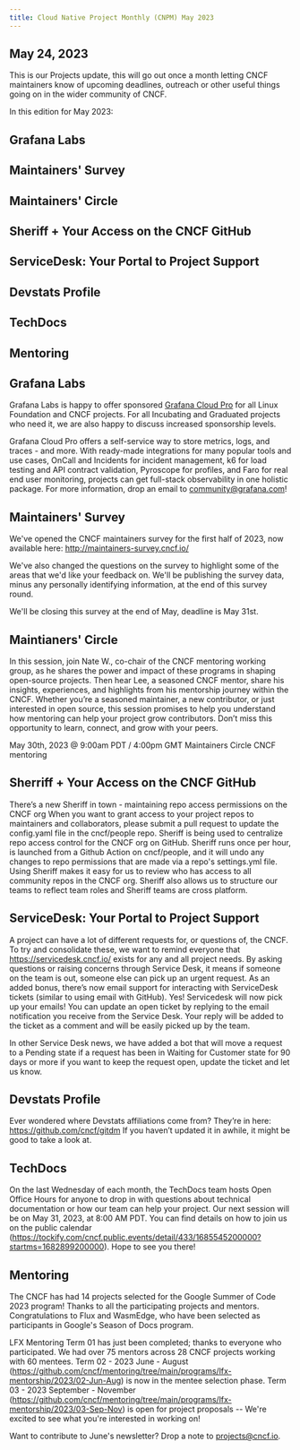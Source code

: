 ```yaml
---
title: Cloud Native Project Monthly (CNPM) May 2023  
---
```


## May 24, 2023 

This is our Projects update, this will go out once a month letting CNCF maintainers know of upcoming deadlines, outreach or other useful things going on in the wider community of CNCF.


In this edition for May 2023: 
## Grafana Labs
## Maintainers' Survey
## Maintainers' Circle
## Sheriff + Your Access on the CNCF GitHub
## ServiceDesk: Your Portal to Project Support
## Devstats Profile
## TechDocs
## Mentoring

#### 

## Grafana Labs
Grafana Labs is happy to offer sponsored [Grafana Cloud Pro](https://grafana.com/products/cloud/) 
for all Linux Foundation and CNCF projects. For all Incubating and Graduated projects who need it, we are also happy to discuss increased sponsorship levels.

Grafana Cloud Pro offers a self-service way to store metrics, logs, and traces - and more. With ready-made integrations for many popular tools and use cases, OnCall and Incidents for incident management, k6 for load testing and API contract validation, 
Pyroscope for profiles, and Faro for real end user monitoring, projects can get full-stack observability in one holistic package. For more information, drop an email to community@grafana.com! 

## Maintainers' Survey
We've opened the CNCF maintainers survey for the first half of 2023, now available here: 
http://maintainers-survey.cncf.io/ 

We've also changed the questions on the survey to highlight some of the areas that we'd like your feedback on. We'll be publishing the survey data, minus any personally identifying information, at the end of this survey round.

We'll be closing this survey at the end of May, deadline is May 31st. 

## Maintianers' Circle
In this session, join Nate W., co-chair of the CNCF mentoring working group, as he shares the power and impact of these programs in shaping open-source projects. 
Then hear Lee, a seasoned CNCF mentor, share his insights, experiences, and highlights from his mentorship journey within the CNCF. 
Whether you’re a seasoned maintainer, a new contributor, or just interested in open source, this session promises to help you understand how mentoring can help your project grow contributors.
Don’t miss this opportunity to learn, connect, and grow with your peers.

May 30th, 2023 @ 9:00am PDT / 4:00pm GMT
Maintainers Circle CNCF mentoring

## Sherriff + Your Access on the CNCF GitHub 
There’s a new Sheriff in town - maintaining repo access permissions on the CNCF org
When you want to grant access to your project repos to maintainers and collaborators, please submit a pull request to update the config.yaml file in the cncf/people repo.
Sheriff is being used to centralize repo access control for the CNCF org on GitHub. 
Sheriff runs once per hour, is launched from a Github Action on cncf/people, and it will undo any changes to repo permissions that are made via a repo's settings.yml file. 
Using Sheriff makes it easy for us to review who has access to all community repos in the CNCF org. Sheriff also allows us to structure our teams to reflect team roles and Sheriff teams are cross platform. 

## ServiceDesk: Your Portal to Project Support
A project can have a lot of different requests for, or questions of, the CNCF. To try and consolidate these, we want to remind everyone that https://servicedesk.cncf.io/ exists for any and all project needs. 
By asking questions or raising concerns through Service Desk, it means if someone on the team is out, someone else can pick up an urgent request. 
As an added bonus, there’s now email support for interacting with ServiceDesk tickets (similar to using email with GitHub). Yes! Servicedesk will now pick up your emails! 
You can update an open ticket by replying to the email notification you receive from the Service Desk. Your reply will be added to the ticket as a comment and will be easily picked up by the team.

In other Service Desk news, we have added a bot that will move a request to a Pending state if a request has been in Waiting for Customer state for 90 days or more if you want to keep the request open, update the ticket and let us know.

## Devstats Profile
Ever wondered where Devstats affiliations come from?
They’re in here: https://github.com/cncf/gitdm 
If you haven’t updated it in awhile, it might be good to take a look at.

## TechDocs
On the last Wednesday of each month, the TechDocs team hosts Open Office Hours for anyone to drop in with questions about technical documentation or how our team can help your project. 
Our next session will be on May 31, 2023, at 8:00 AM PDT. You can find details on how to join us on the public calendar (https://tockify.com/cncf.public.events/detail/433/1685545200000?startms=1682899200000). 
Hope to see you there!

## Mentoring
The CNCF has had 14 projects selected for the Google Summer of Code 2023 program! Thanks to all the participating projects and mentors. Congratulations to Flux and WasmEdge, who have been selected as participants in Google's Season of Docs program.

LFX Mentoring
Term 01 has just been completed; thanks to everyone who participated. We had over 75 mentors across 28 CNCF projects working with 60 mentees. 
Term 02 - 2023 June - August (https://github.com/cncf/mentoring/tree/main/programs/lfx-mentorship/2023/02-Jun-Aug) is now in the mentee selection phase.
Term 03 - 2023 September - November (https://github.com/cncf/mentoring/tree/main/programs/lfx-mentorship/2023/03-Sep-Nov) is open for project proposals -- We're excited to see what you're interested in working on!

Want to contribute to June's newsletter? 
Drop a note to projects@cncf.io.
